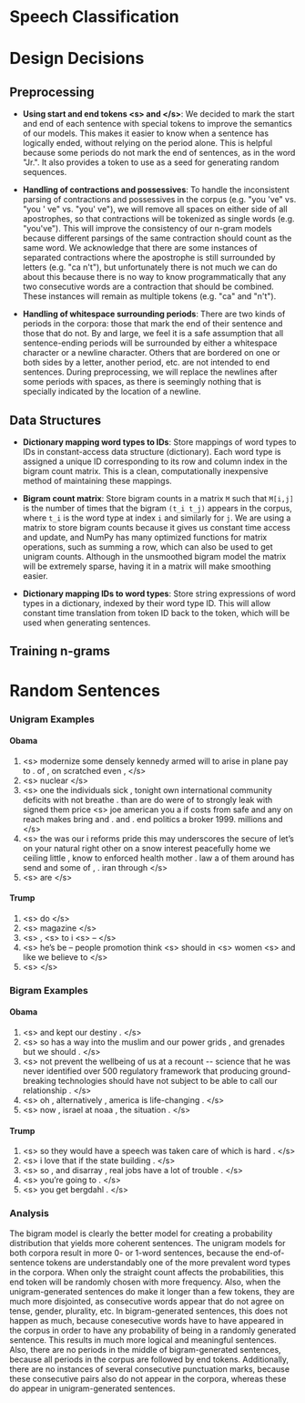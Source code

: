 # Speech Classification

# Design Decisions
## Preprocessing
* **Using start and end tokens <s\> and </s\>**: We decided to mark the start and end of each sentence with special tokens to improve the semantics of our models. This makes it easier to know when a sentence has logically ended, without relying on the period alone. This is helpful because some periods do not mark the end of sentences, as in the word "Jr.". It also provides a token to use as a seed for generating random sequences.

* **Handling of contractions and possessives**: To handle the inconsistent parsing of contractions and possessives in the corpus (e.g. "you 've" vs. "you ' ve" vs.
"you' ve"), we will remove all spaces on either side of all apostrophes, so that contractions will be tokenized as single words (e.g. 
"you've"). This will improve the consistency of our n-gram models because different parsings of the same contraction should count as the
same word. We acknowledge that there are some instances of separated contractions where the apostrophe is still surrounded by letters 
(e.g. "ca n't"), but unfortunately there is not much we can do about this because there is no way to know programmatically that any two 
consecutive words are a contraction that should be combined. These instances will remain as multiple tokens (e.g. "ca" and "n't").

* **Handling of whitespace surrounding periods**: There are two kinds of periods in the corpora: those that mark the end of their sentence and those that do not. By and large, we feel it is a safe assumption that all sentence-ending periods will be surrounded by either a whitespace character or a newline character. Others that are bordered on one or both sides by a letter, another period, etc. are not intended to end sentences. During preprocessing, we will replace the newlines after some periods with spaces, as there is seemingly nothing that is specially indicated by the location of a newline.


## Data Structures
* **Dictionary mapping word types to IDs**: Store mappings of word types to IDs in constant-access data structure (dictionary). Each word type is assigned a unique ID corresponding to its row and column index in the bigram count matrix. This is a clean, computationally inexpensive method of maintaining these mappings.

* **Bigram count matrix**: Store bigram counts in a matrix `M` such that `M[i,j]` is the number of times that the bigram `(t_i t_j)` appears in the corpus, where `t_i` is the word type at index `i` and similarly for `j`. We are using a matrix to store bigram counts because it gives us constant time access and update, and NumPy has many optimized functions for matrix operations, such as summing a row, which can also be used to get unigram counts. Although in the unsmoothed bigram model the matrix will be extremely sparse, having it in a matrix will make smoothing easier.

* **Dictionary mapping IDs to word types**: Store string expressions of word types in a dictionary, indexed by their word type ID. This will allow constant time translation from token ID back to the token, which will be used when generating sentences.

## Training n-grams

# Random Sentences
### Unigram Examples
#### Obama
1. <s\> modernize some densely kennedy armed will to arise in plane pay to . of , on scratched even , </s\>
2. <s\> nuclear </s\>
3. <s\> one the individuals sick , tonight own international community deficits with not breathe . than are do were of to strongly leak with signed them price <s\> joe american you a if costs from safe and any on reach makes bring and . and . end politics a broker 1999. millions and </s\>
4. <s\> the was our i reforms pride this may underscores the secure of let’s on your natural right other on a snow interest peacefully home we ceiling little , know to enforced health mother . law a of them around has send and some of , . iran through </s\>
5. <s\> are </s\>

#### Trump
1. <s\> do </s\>
2. <s\> magazine </s\>
3. <s\> , <s\> to i <s\> – </s\>
4. <s\> he’s be – people promotion think <s\> should in <s\> women <s\> and like we believe to </s\>
5. <s\> </s\>

### Bigram Examples
#### Obama
1. <s\> and kept our destiny . </s\>
2. <s\> so has a way into the muslim and our power grids , and grenades but we should . </s\>
3. <s\> not prevent the wellbeing of us at a recount -- science that he was never identified over 500 regulatory framework that producing ground-breaking technologies should have not subject to be able to call our relationship . </s\>
4. <s\> oh , alternatively , america is life-changing . </s\>
5. <s\> now , israel at noaa , the situation . </s\>

#### Trump
1. <s\> so they would have a speech was taken care of which is hard . </s\>
2. <s\> i love that if the state building . </s\>
3. <s\> so , and disarray , real jobs have a lot of trouble . </s\>
4. <s\> you’re going to . </s\>
5. <s\> you get bergdahl . </s\>

### Analysis
The bigram model is clearly the better model for creating a probability distribution that yields more coherent sentences. The unigram models for both corpora result in more 0- or 1-word sentences, because the end-of-sentence tokens are understandably one of the more prevalent word types in the corpora. When only the straight count affects the probabilities, this end token will be randomly chosen with more frequency. Also, when the unigram-generated sentences do make it longer than a few tokens, they are much more disjointed, as consecutive words appear that do not agree on tense, gender, plurality, etc. In bigram-generated sentences, this does not happen as much, because conesecutive words have to have appeared in the corpus in order to have any probability of being in a randomly generated sentence. This results in much more logical and meaningful sentences. Also, there are no periods in the middle of bigram-generated sentences, because all periods in the corpus are followed by end tokens. Additionally, there are no instances of several consecutive punctuation marks, because these consecutive pairs also do not appear in the corpora, whereas these do appear in unigram-generated sentences.
